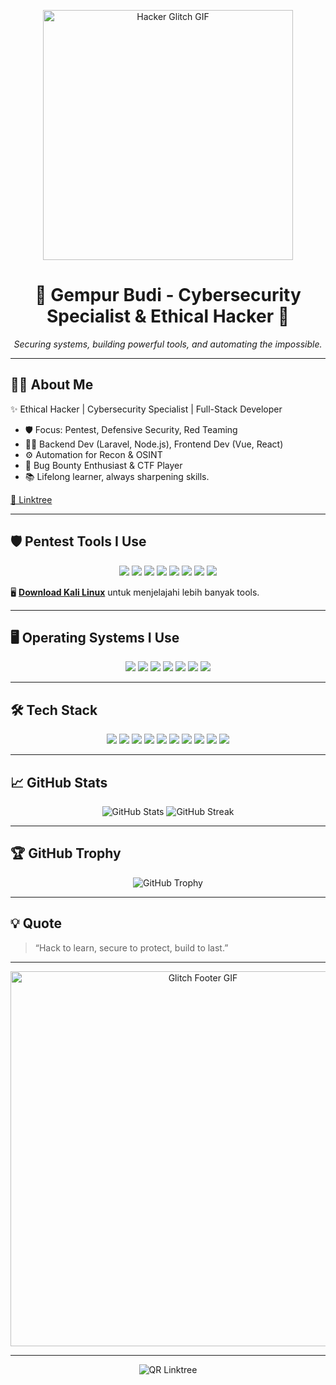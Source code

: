 <p align="center">
  <img src="https://media.giphy.com/media/3o6Zt481isNVuQI1l6/giphy.gif" width="400" alt="Hacker Glitch GIF">
</p>

<h1 align="center">💚 Gempur Budi - Cybersecurity Specialist & Ethical Hacker 💚</h1>

<p align="center">
  <i>Securing systems, building powerful tools, and automating the impossible.</i>
</p>

---

## 👨‍💻 About Me

✨ Ethical Hacker | Cybersecurity Specialist | Full-Stack Developer

- 🛡️ Focus: Pentest, Defensive Security, Red Teaming
- 🧑‍💻 Backend Dev (Laravel, Node.js), Frontend Dev (Vue, React)
- ⚙️ Automation for Recon & OSINT
- 🎯 Bug Bounty Enthusiast & CTF Player
- 📚 Lifelong learner, always sharpening skills.

[🔗 Linktree](https://linktr.ee/gempurBUDI?utm_source=qr_code)

---

## 🛡️ Pentest Tools I Use

<p align="center">
  <a href="https://nmap.org/"><img src="https://img.shields.io/badge/Nmap-005F69?style=for-the-badge&logo=gnu-bash&logoColor=white"></a>
  <a href="http://sqlmap.org/"><img src="https://img.shields.io/badge/SQLMap-CC0000?style=for-the-badge&logo=database&logoColor=white"></a>
  <a href="https://www.wireshark.org/"><img src="https://img.shields.io/badge/Wireshark-1679A7?style=for-the-badge&logo=wireshark&logoColor=white"></a>
  <a href="https://portswigger.net/burp"><img src="https://img.shields.io/badge/Burp_Suite-F87C00?style=for-the-badge&logo=bugcrowd&logoColor=white"></a>
  <a href="https://www.kali.org/tools/metasploit-framework/"><img src="https://img.shields.io/badge/Metasploit-000000?style=for-the-badge&logo=redhat&logoColor=white"></a>
  <a href="https://github.com/vanhauser-thc/thc-hydra"><img src="https://img.shields.io/badge/Hydra-FF0000?style=for-the-badge&logo=hackaday&logoColor=white"></a>
  <a href="https://www.aircrack-ng.org/"><img src="https://img.shields.io/badge/Aircrack--ng-9B59B6?style=for-the-badge&logo=wifi&logoColor=white"></a>
  <a href="https://hashcat.net/hashcat/"><img src="https://img.shields.io/badge/Hashcat-34495E?style=for-the-badge&logo=lock&logoColor=white"></a>
</p>

🖥️ **[Download Kali Linux](https://www.kali.org/get-kali/)** untuk menjelajahi lebih banyak tools.

---

## 🖥️ Operating Systems I Use

<p align="center">
  <a href="https://www.kali.org/"><img src="https://img.shields.io/badge/Kali_Linux-557C94?style=for-the-badge&logo=linux&logoColor=white"></a>
  <a href="https://parrotsec.org/"><img src="https://img.shields.io/badge/Parrot_OS-1F8AC0?style=for-the-badge&logo=linux&logoColor=white"></a>
  <a href="https://ubuntu.com/"><img src="https://img.shields.io/badge/Ubuntu-E95420?style=for-the-badge&logo=ubuntu&logoColor=white"></a>
  <a href="https://pop.system76.com/"><img src="https://img.shields.io/badge/Pop!_OS-48B9C7?style=for-the-badge&logo=pop-os&logoColor=white"></a>
  <a href="https://archlinux.org/"><img src="https://img.shields.io/badge/Arch_Linux-1793D1?style=for-the-badge&logo=arch-linux&logoColor=white"></a>
  <a href="https://www.microsoft.com/windows/"><img src="https://img.shields.io/badge/Windows-0078D6?style=for-the-badge&logo=windows&logoColor=white"></a>
  <a href="https://www.apple.com/macos/"><img src="https://img.shields.io/badge/macOS-000000?style=for-the-badge&logo=apple&logoColor=white"></a>
</p>

---

## 🛠️ Tech Stack

<p align="center">
  <a href="https://www.php.net/"><img src="https://img.shields.io/badge/PHP-777BB4?style=for-the-badge&logo=php&logoColor=white"></a>
  <a href="https://laravel.com/"><img src="https://img.shields.io/badge/Laravel-FF2D20?style=for-the-badge&logo=laravel&logoColor=white"></a>
  <a href="https://www.python.org/"><img src="https://img.shields.io/badge/Python-3776AB?style=for-the-badge&logo=python&logoColor=white"></a>
  <a href="https://developer.mozilla.org/en-US/docs/Web/JavaScript"><img src="https://img.shields.io/badge/JavaScript-F7DF1E?style=for-the-badge&logo=javascript&logoColor=black"></a>
  <a href="https://nodejs.org/"><img src="https://img.shields.io/badge/Node.js-339933?style=for-the-badge&logo=nodedotjs&logoColor=white"></a>
  <a href="https://reactjs.org/"><img src="https://img.shields.io/badge/React-20232A?style=for-the-badge&logo=react&logoColor=61DAFB"></a>
  <a href="https://vuejs.org/"><img src="https://img.shields.io/badge/Vue.js-35495E?style=for-the-badge&logo=vue.js&logoColor=4FC08D"></a>
  <a href="https://tailwindcss.com/"><img src="https://img.shields.io/badge/Tailwind_CSS-38B2AC?style=for-the-badge&logo=tailwind-css&logoColor=white"></a>
  <a href="https://git-scm.com/"><img src="https://img.shields.io/badge/Git-F05032?style=for-the-badge&logo=git&logoColor=white"></a>
  <a href="https://www.docker.com/"><img src="https://img.shields.io/badge/Docker-2496ED?style=for-the-badge&logo=docker&logoColor=white"></a>
</p>

---

## 📈 GitHub Stats

<p align="center">
  <img src="https://github-readme-stats.vercel.app/api?username=gempurbudianarki&show_icons=true&theme=tokyonight&hide_border=true&count_private=true" alt="GitHub Stats" />
  <img src="https://github-readme-streak-stats.herokuapp.com/?user=gempurbudianarki&theme=tokyonight&hide_border=true" alt="GitHub Streak" />
</p>

---

## 🏆 GitHub Trophy

<p align="center">
  <img src="https://github-profile-trophy.vercel.app/?username=gempurbudianarki&theme=matrix&no-frame=true&margin-w=10&margin-h=10" alt="GitHub Trophy" />
</p>

---

## 💡 Quote

> “Hack to learn, secure to protect, build to last.”

---

<p align="center">
  <img src="https://media.giphy.com/media/XHAv3GDsbrbTy/giphy.gif" width="600" alt="Glitch Footer GIF">
</p>

---

<p align="center">
  <img src="https://api.qrserver.com/v1/create-qr-code/?data=https://linktr.ee/gempurBUDI&size=100x100" alt="QR Linktree">
</p>
